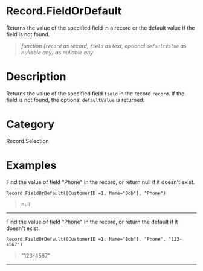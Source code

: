 ﻿# Record.FieldOrDefault
Returns the value of the specified field in a record or the default value if the field is not found.
> _function (<code>record</code> as record, <code>field</code> as text, optional <code>defaultValue</code> as nullable any) as nullable any_
# Description 
Returns the value of the specified field <code>field</code> in the record <code>record</code>. If the field is not found, the optional <code>defaultValue</code> is returned.

# Category 
Record.Selection
# Examples 
Find the value of field "Phone" in the record, or return null if it doesn't exist.
```
Record.FieldOrDefault([CustomerID =1, Name="Bob"], "Phone")
```
> null
***
Find the value of field "Phone" in the record, or return the default if it doesn't exist.
```
Record.FieldOrDefault([CustomerID =1, Name="Bob"], "Phone", "123-4567")
```
> "123-4567"
***
